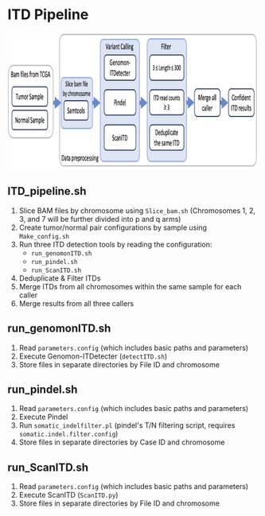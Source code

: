 # ITD Pipeline
<img src="https://github.com/NYCUchaolab/ITD-pipeline/blob/main/ITD-pipeline.png" width="1000" height="275">


## ITD_pipeline.sh
1. Slice BAM files by chromosome using `Slice_bam.sh` (Chromosomes 1, 2, 3, and 7 will be further divided into p and q arms)
2. Create tumor/normal pair configurations by sample using `Make_config.sh`
3. Run three ITD detection tools by reading the configuration:
    - `run_genomonITD.sh`
    - `run_pindel.sh`
    - `run_ScanITD.sh`
4. Deduplicate & Filter ITDs
5. Merge ITDs from all chromosomes within the same sample for each caller
6. Merge results from all three callers

## run_genomonITD.sh
1. Read `parameters.config` (which includes basic paths and parameters)
2. Execute Genomon-ITDetecter (`detectITD.sh`)
3. Store files in separate directories by File ID and chromosome

## run_pindel.sh
1. Read `parameters.config` (which includes basic paths and parameters)
2. Execute Pindel
3. Run `somatic_indelfilter.pl` (pindel's T/N filtering script, requires `somatic.indel.filter.config`)
4. Store files in separate directories by Case ID and chromosome

## run_ScanITD.sh
1. Read `parameters.config` (which includes basic paths and parameters)
2. Execute ScanITD (`ScanITD.py`)
3. Store files in separate directories by File ID and chromosome
